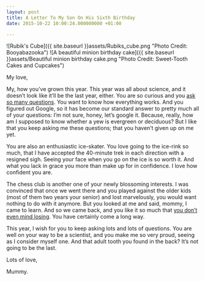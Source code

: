 ```yaml
---
layout: post
title: A Letter To My Son On His Sixth Birthday
date: 2015-10-22 10:00:24.000000000 +01:00

---
```

![Rubik's Cube]({{ site.baseurl }}assets/Rubiks_cube.png "Photo Credit: Booyabazooka")
![A beautiful minion birthday cake]({{ site.baseurl }}assets/Beautiful minion birthday cake.png "Photo Credit: Sweet-Tooth Cakes and Cupcakes")

My love,

My, how you’ve grown this year. This year was all about science, and it doesn’t look like it’ll be the last year, either. You are so curious and you [ask so many questions](https://galpod.com/on-answering-tough-questions/). You want to know how everything works. And you figured out Google, so it has become our standard answer to pretty much all of your questions: I’m not sure, honey, let’s google it. Because, really, how am I supposed to know whether a yew is evergreen or deciduous? But I like that you keep asking me these questions; that you haven’t given up on me yet.

You are also an enthusiastic ice-skater. You love going to the ice-rink so much, that I have accepted the 40-minute trek in each direction with a resigned sigh. Seeing your face when you go on the ice is so worth it. And what you lack in grace you more than make up for in confidence. I love how confident you are.

The chess club is another one of your newly blossoming interests. I was convinced that once we went there and you played against the older kids (most of them two years your senior) and lost marvelously, you would want nothing to do with it anymore. But you looked at me and said, mommy, I came to learn. And so we came back, and you like it so much that [you don’t even mind losing](https://galpod.com/a-letter-to-my-son-on-his-fifth-birthday/). You have certainly come a long way.

This year, I wish for you to keep asking lots and lots of questions. You are well on your way to be a scientist, and you make me so very proud, seeing as I consider myself one. And that adult tooth you found in the back? It’s not going to be the last.

Lots of love,

Mummy.

